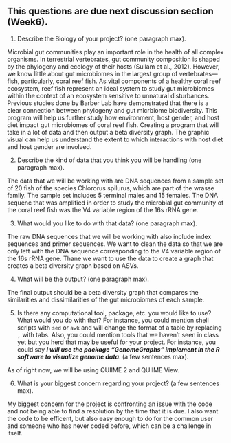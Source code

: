 ## This questions are due next discussion section (Week6).

1. Describe the Biology of your project? (one paragraph max).  

Microbial gut communities play an important role in the health of all complex organisms. In terrestrial vertebrates, gut community composition is shaped by the phylogeny and ecology of their hosts (Sullam et al., 2012). However, we know little about gut microbiomes in the largest group of vertebrates—fish, particularly, coral reef fish. As vital components of a healthy coral reef ecosystem, reef fish represent an ideal system to study gut microbiomes within the context of an ecosystem sensitive to unnatural disturbances. Previous studies done by Barber Lab have demonstrated that there is a clear connection between phylogeny and gut micrbiome biodiversity. This program will help us further study how environment, host gender, and host diet impact gut microbiomes of coral reef fish. Creating a program that will take in a lot of data and then output a beta diversity graph. The graphic visual  can help us understand the extent to which interactions with host diet and host gender are involved.
 

2. Describe the kind of data that you think you will be handling (one paragraph max).  

The data that we will be working with are DNA sequences from a sample set of 20 fish of the species Chlororus spilurus, which are part of the wrasse family. The sample set includes 5 terminal males and 15 females. The DNA sequenc that was amplified in order to study the microbial gut community of the coral reef fish was the V4 variable region of the 16s rRNA gene.


3. What would you like to do with that data? (one paragraph max).  

The raw DNA sequences that we will be working with also include index sequences and primer sequences. We want to clean the data so that we are only left with the DNA sequence corresponding to the V4 variable region of the 16s rRNA gene. Thane we want to use the data to create a graph that creates a beta diversity graph based on ASVs.

4. What will be the output? (one paragraph max).  

The final output should be a beta diversity graph that compares the similarities and dissimilarities of the gut microbiomes of each sample.

5. Is there any computational tool, package, etc. you would like to use? What would you do with that? For instance, you could mention shell scripts with `sed` or `awk` and will change the format of a table by replacing `,` with tabs. 
Also, you could mention tools that we haven’t seen in class yet but you herd that may be useful for your project. 
For instance, you could say 
***I will use the package “GenomeGraphs” implement in the R software to visualize genome data***. (a few sentences max).  

As of right now, we will be using QUIIME 2 and QUIIME View.

6. What is your biggest concern regarding your project? (a few sentences max).

My biggest concern for the project is confronting an issue with the code and not being able to find a resolution by the time that it is due. I also want the code to be efficent, but also easy enough to do for the common user and someone who has never coded before, which can be a challenge in itself.
